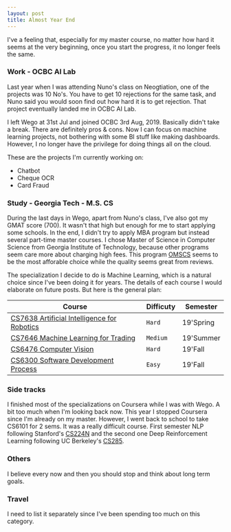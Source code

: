 ```yaml
---
layout: post
title: Almost Year End
---
```


I've a feeling that, especially for my master course, no matter how hard it seems at the very beginning, once you start the progress, it no longer feels the same.

### Work - OCBC AI Lab

Last year when I was attending Nuno's class on Neogtiation, one of the projects was 10 No's. You have to get 10 rejections for the same task, and Nuno said you would soon find out how hard it is to get rejection. That project eventually landed me in OCBC AI Lab.

I left Wego at 31st Jul and joined OCBC 3rd Aug, 2019. Basically didn't take a break. There are definitely pros & cons. Now I can focus on machine learning projects, not bothering with some BI stuff like making dashboards. However, I no longer have the privilege for doing things all on the cloud.

These are the projects I'm currently working on:

* Chatbot
* Cheque OCR
* Card Fraud


### Study - Georgia Tech - M.S. CS

During the last days in Wego, apart from Nuno's class, I've also got my GMAT score (700). It wasn't that high but enough for me to start applying some schools. In the end, I didn't try to apply MBA program but instead several part-time master courses. I chose Master of Science in Computer Science from Georgia Institute of Technology, because other programs seem care more about charging high fees. This program [OMSCS](http://www.omscs.gatech.edu/) seems to be the most afforable choice while the quality seems great from reviews.

The specialization I decide to do is Machine Learning, which is a natural choice since I've been doing it for years. The details of each course I would elaborate on future posts. But here is the general plan:

Course | Difficuty | Semester
--- | --- | ---
[CS7638 Artificial Intelligence for Robotics](http://www.omscs.gatech.edu/cs-7638-artificial-intelligence-robotics) | `Hard` | 19'Spring
[CS7646 Machine Learning for Trading](http://www.omscs.gatech.edu/cs-7646-machine-learning-trading) | `Medium` | 19'Summer
[CS6476 Computer Vision](http://www.omscs.gatech.edu/cs-6476-computer-vision) | `Hard` | 19'Fall
[CS6300 Software Development Process](http://www.omscs.gatech.edu/cs-6300-software-development-process) | `Easy` | 19'Fall


### Side tracks

I finished most of the specializations on Coursera while I was with Wego. A bit too much when I'm looking back now. This year I stopped Coursera since I'm already on my master. However, I went back to school to take CS6101 for 2 sems. It was a really difficult course. First semester NLP following Stanford's [CS224N](http://cs224n.stanford.edu/) and the second one Deep Reinforcement Learning following UC Berkeley's [CS285](http://rail.eecs.berkeley.edu/deeprlcourse/).


### Others

I believe every now and then you should stop and think about long term goals.

### Travel

I need to list it separately since I've been spending too much on this category.
